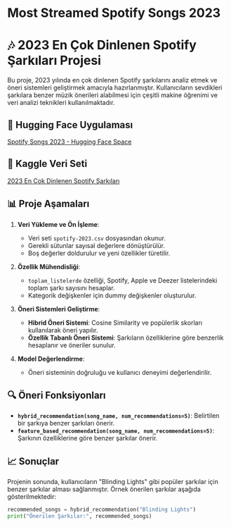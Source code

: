 # Most Streamed Spotify Songs 2023
# 🎶 2023 En Çok Dinlenen Spotify Şarkıları Projesi

Bu proje, 2023 yılında en çok dinlenen Spotify şarkılarını analiz etmek ve öneri sistemleri geliştirmek amacıyla hazırlanmıştır. Kullanıcıların sevdikleri şarkılara benzer müzik önerileri alabilmesi için çeşitli makine öğrenimi ve veri analizi teknikleri kullanılmaktadır.

## 🔗 Hugging Face Uygulaması
[Spotify Songs 2023 - Hugging Face Space](https://huggingface.co/spaces/btulftma/Spotify_Songs_2023)

## 🔗 Kaggle Veri Seti
[2023 En Çok Dinlenen Spotify Şarkıları](https://www.kaggle.com/datasets/nelgiriyewithana/top-spotify-songs-2023)

## 📊 Proje Aşamaları
1. **Veri Yükleme ve Ön İşleme**:
   - Veri seti `spotify-2023.csv` dosyasından okunur.
   - Gerekli sütunlar sayısal değerlere dönüştürülür.
   - Boş değerler doldurulur ve yeni özellikler türetilir.

2. **Özellik Mühendisliği**:
   - `toplam_listelerde` özelliği, Spotify, Apple ve Deezer listelerindeki toplam şarkı sayısını hesaplar.
   - Kategorik değişkenler için dummy değişkenler oluşturulur.

3. **Öneri Sistemleri Geliştirme**:
   - **Hibrid Öneri Sistemi**: Cosine Similarity ve popülerlik skorları kullanılarak öneri yapılır.
   - **Özellik Tabanlı Öneri Sistemi**: Şarkıların özelliklerine göre benzerlik hesaplanır ve öneriler sunulur.

4. **Model Değerlendirme**:
   - Öneri sisteminin doğruluğu ve kullanıcı deneyimi değerlendirilir.

## 🔍 Öneri Fonksiyonları
- **`hybrid_recommendation(song_name, num_recommendations=5)`**: Belirtilen bir şarkıya benzer şarkıları önerir.
- **`feature_based_recommendation(song_name, num_recommendations=5)`**: Şarkının özelliklerine göre benzer şarkılar önerir.

## 📈 Sonuçlar
Projenin sonunda, kullanıcıların "Blinding Lights" gibi popüler şarkılar için benzer şarkılar alması sağlanmıştır. Örnek önerilen şarkılar aşağıda gösterilmektedir:

```python
recommended_songs = hybrid_recommendation("Blinding Lights")
print("Önerilen Şarkılar:", recommended_songs)
